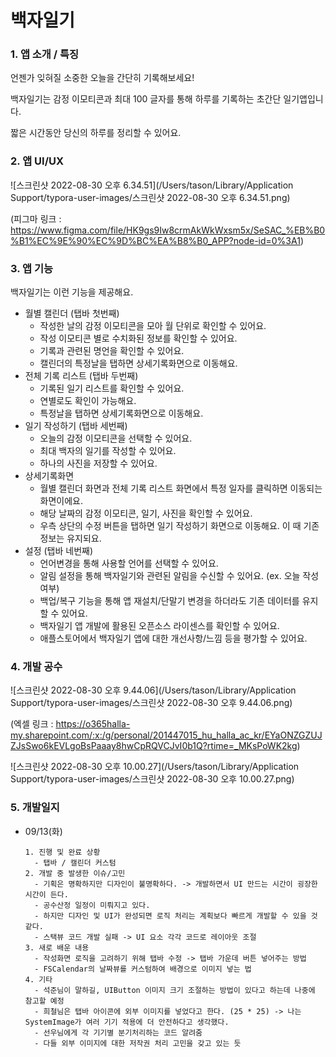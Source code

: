 # 백자일기

### 1. 앱 소개 / 특징

언젠가 잊혀질 소중한 오늘을 간단히 기록해보세요!

백자일기는 감정 이모티콘과 최대 100 글자를 통해 하루를 기록하는 초간단 일기앱입니다.

짧은 시간동안 당신의 하루를 정리할 수 있어요.



### 2. 앱 UI/UX

![스크린샷 2022-08-30 오후 6.34.51](/Users/tason/Library/Application Support/typora-user-images/스크린샷 2022-08-30 오후 6.34.51.png)

(피그마 링크 : https://www.figma.com/file/HK9gs9Iw8crmAkWkWxsm5x/SeSAC_%EB%B0%B1%EC%9E%90%EC%9D%BC%EA%B8%B0_APP?node-id=0%3A1)



### 3. 앱 기능

백자일기는 이런 기능을 제공해요.

- 월별 캘린더 (탭바 첫번째)
  - 작성한 날의 감정 이모티콘을 모아 월 단위로 확인할 수 있어요.
  - 작성 이모티콘 별로 수치화된 정보를 확인할 수 있어요.
  - 기록과 관련된 명언을 확인할 수 있어요.
  - 캘린더의 특정날을 탭하면 상세기록화면으로 이동해요.
- 전체 기록 리스트 (탭바 두번째)
  - 기록된 일기 리스트를 확인할 수 있어요. 
  - 연별로도 확인이 가능해요.
  - 특정날을 탭하면 상세기록화면으로 이동해요.
- 일기 작성하기 (탭바 세번째)
  - 오늘의 감정 이모티콘을 선택할 수 있어요.
  - 최대 백자의 일기를 작성할 수 있어요.
  - 하나의 사진을 저장할 수 있어요.
- 상세기록화면 
  - 월별 캘린더 화면과 전체 기록 리스트 화면에서 특정 일자를 클릭하면 이동되는 화면이에요.
  - 해당 날짜의 감정 이모티콘, 일기, 사진을 확인할 수 있어요.
  - 우측 상단의 수정 버튼을 탭하면 일기 작성하기 화면으로 이동해요. 이 때 기존 정보는 유지되요.
- 설정 (탭바 네번째)
  - 언어변경을 통해 사용할 언어를 선택할 수 있어요.
  - 알림 설정을 통해 백자일기와 관련된 알림을 수신할 수 있어요. (ex. 오늘 작성 여부)
  - 백업/복구 기능을 통해 앱 재설치/단말기 변경을 하더라도 기존 데이터를 유지할 수 있어요.
  - 백자일기 앱 개발에 활용된 오픈소스 라이센스를 확인할 수 있어요.
  - 애플스토어에서 백자일기 앱에 대한 개선사항/느낌 등을 평가할 수 있어요.



### 4. 개발 공수

![스크린샷 2022-08-30 오후 9.44.06](/Users/tason/Library/Application Support/typora-user-images/스크린샷 2022-08-30 오후 9.44.06.png)

(엑셀 링크 : https://o365halla-my.sharepoint.com/:x:/g/personal/201447015_hu_halla_ac_kr/EYaONZGZUJZJsSwo6kEVLgoBsPaaay8hwCpRQVCJvI0b1Q?rtime=_MKsPoWK2kg)



![스크린샷 2022-08-30 오후 10.00.27](/Users/tason/Library/Application Support/typora-user-images/스크린샷 2022-08-30 오후 10.00.27.png)



### 5. 개발일지

- 09/13(화)

  ~~~
  1. 진행 및 완료 상황
  	- 탭바 / 캘린더 커스텀
  2. 개발 중 발생한 이슈/고민
  	- 기획은 명확하지만 디자인이 불명확하다. -> 개발하면서 UI 만드는 시간이 굉장한 시간이 든다.
  	- 공수산정 일정이 미뤄지고 있다.
  	- 하지만 디자인 및 UI가 완성되면 로직 처리는 계획보다 빠르게 개발할 수 있을 것 같다.
  	- 스택뷰 코드 개발 실패 -> UI 요소 각각 코드로 레이아웃 조절
  3. 새로 배운 내용
  	- 작성화면 로직을 고려하기 위해 탭바 수정 -> 탭바 가운데 버튼 넣어주는 방법
  	- FSCalendar의 날짜뷰를 커스텀하여 배경으로 이미지 넣는 법
  4. 기타
  	- 석준님이 말하길, UIButton 이미지 크기 조절하는 방법이 있다고 하는데 나중에 참고할 예정
  	- 희철님은 탭바 아이콘에 외부 이미지를 넣었다고 한다. (25 * 25) -> 나는 SystemImage가 여러 기기 적용에 더 안전하다고 생각했다.
  	- 선우님에게 각 기기별 분기처리하는 코드 알려줌
  	- 다들 외부 이미지에 대한 저작권 처리 고민을 갖고 있는 듯
  ~~~

  